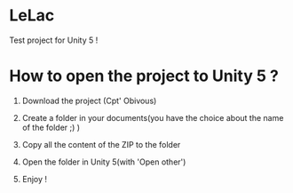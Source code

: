 # LeLac
Test project for Unity 5 !
# How to open the project to Unity 5 ?
1) Download the project (Cpt' Obivous)

2) Create a folder in your documents(you have the choice about the name of the folder ;) )

3) Copy all the content of the ZIP to the folder

4) Open the folder in Unity 5(with 'Open other')

5) Enjoy !
